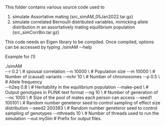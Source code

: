 This folder contains various source code used to 
1) simulate Assortative mating (src_simAM_05Jan2022.tar.gz)
2) simulate correlated Bernoulli distributed variables, mimicking allele distribution in an assortatively mating equilibrium population (src_simCorrBin.tar.gz)

This code needs an Eigen library to be compiled. Once compiled, options can be accessed by typing ./simAM --help

Example for (1)

./simAM \
  --r 0.2 \        # spousal correlation
  --n 10000 \      # Population size
  --m 10000 \      # Number of (causal) variants
  --nchr 10 \      # Number of chromosomes
  --p 0.5 \        # Allele frequency  
  --h2eq 0.8 \     # Heritability in the equilibrium population
  --make-ped \     # Output genotypes in PLINK text format
  --ng 10 \        # Number of generation of 
  --nc 1000 \      # Size of the pool of mates each person can access
  --seed1 100101 \ # Random number geneteror seed to control sampling of effect size distribution
  --seed2 200383 \ # Random number geneteror seed to control sampling of genotypes
	--nthreads 10 \  # Number of threads used to run the simulation
  --out mySim      # Prefix for output files.
